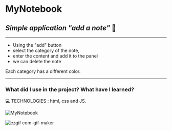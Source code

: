  <h1> MyNotebook </h1>

 
*<h2>Simple application  "add a note"* :blue_book:</h2>

----


* Using the "add" button
* select the category of the note,
* enter the content and add it to the panel
* we can delete the note

Each category has a different color.

-------

<h3>What did I use in the project? What have I learned?</h3>

:computer: TECHNOLOGIES : html, css and JS.






![MyNotebook](https://user-images.githubusercontent.com/59742201/104838578-15563800-58bc-11eb-98a7-b28dbb571a83.png)


![ezgif com-gif-maker](https://user-images.githubusercontent.com/59742201/106279277-737c0700-623c-11eb-91b1-81619e8c807e.gif)
